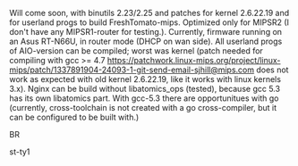 Will come soon, with binutils 2.23/2.25 and patches for kernel 2.6.22.19 and for userland progs to build FreshTomato-mips. Optimized only for MIPSR2 (I don't have any  MIPSR1-router for testing.). Currently, firmware running on an Asus RT-N66U, in router mode (DHCP on wan side). All userland progs of AIO-version can be compiled; worst was kernel (patch needed for compiling with gcc >= 4.7 https://patchwork.linux-mips.org/project/linux-mips/patch/1337891904-24093-1-git-send-email-sjhill@mips.com does not work as expected with old kernel 2.6.22.19, like it works with linux kernels 3.x).
Nginx can be build without libatomics_ops (tested), because gcc 5.3 has its own libatomics part.
With gcc-5.3 there are opportunitues with go (currently, cross-toolchain is not created with a go cross-compiler, but it can be configured to be built with.)

BR

st-ty1
